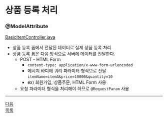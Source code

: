 # 상품 등록 처리
### @ModelAttribute
[BasicItemController.java](../src/main/java/hello/itemservice/web/basic/BasicItemController.java)
- 상품 등록 폼에서 전달된 데이터로 실제 상품 등록 처리
- 상품 등록 폼은 다음 방식으로 서버에 데이터를 전달한다.
  - POST - HTML Form
    - `content-type: application/x-www-form-urlencoded`
    - 메시지 바디에 쿼리 파라미터 형식으로 전달 `itemName=itemA&price=10000&quantity=10`
    - ex) 회원가입, 상품주문, HTML Form 사용
  - 요청 파라미터 형식을 처리해야 하므로 `@RequestParam` 사용
---
[다음](7-8.md)     
[목록](../README.md)  
